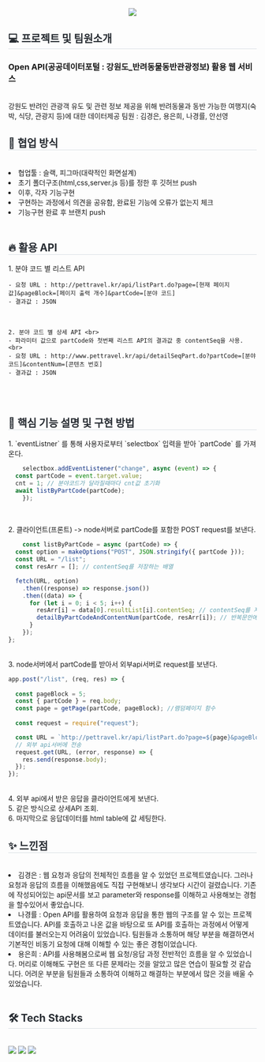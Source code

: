 <div align= "center">
    <img src="https://capsule-render.vercel.app/api?type=waving&color=gradient&height=240&text=withAnimal&animation=&fontColor=ffffff&fontSize=90" />
    </div>
    <div style="text-align: left;"> 
    <h2 style="border-bottom: 1px solid #d8dee4; color: #282d33;"> 💻 프로젝트 및 팀원소개 </h2>        
        <h3> Open API(공공데이터포털 : 강원도_반려동물동반관광정보) 활용 웹 서비스</h3> <br>
        강원도 반려인 관광객 유도 및 관련 정보 제공을 위해 반려동물과 동반 가능한 여행지(숙박, 식당, 관광지 등)에 대한 데이터제공
팀원 : 김경은, 용은희, 나경률, 안선영
<br>
    <h2 style="border-bottom: 1px solid #d8dee3; color: #282d33;"> 💪 협업 방식 </h2>
<br>
        <li>협업툴 : 슬랙, 피그마(대략적인 화면설계)</li>
        <li>초기 폴더구조(html,css,server.js 등)를 정한 후 깃허브 push</li>
        <li>이후, 각자 기능구현</li>
        <li>구현하는 과정에서 의견을 공유함, 완료된 기능에 오류가 없는지 체크</li>
        <li>기능구현 완료 후 브랜치 push</li>
    <div style="font-weight: 700; font-size: 15px; text-align: left; color: #282d33;">  </div> 
    </div>
<br>
    <h2 style="border-bottom: 1px solid #d8dee3; color: #282d33;"> 🔥 활용 API </h2>
    1. 분야 코드 별 리스트 API <br>
    
    - 요청 URL : http://pettravel.kr/api/listPart.do?page=[현재 페이지 값]&pageBlock=[페이지 출력 개수]&partCode=[분야 코드] 
    - 결과값 : JSON 

    
    
<br>
    
    2. 분야 코드 별 상세 API <br>
    - 파라미터 값으로 partCode와 첫번째 리스트 API의 결과값 중 contentSeq을 사용. <br>
    - 요청 URL : http://www.pettravel.kr/api/detailSeqPart.do?partCode=[분야 코드]&contentNum=[콘텐츠 번호]
    - 결과값 : JSON 
    
 <br>

<br>
    <h2 style="border-bottom: 1px solid #d8dee3; color: #282d33;"> 🎯 핵심 기능 설명 및 구현 방법 </h2>
    1. `eventListner` 를 통해 사용자로부터 `selectbox` 입력을 받아 `partCode` 를 가져온다.

```javascript
    selectbox.addEventListener("change", async (event) => {
  const partCode = event.target.value;
  cnt = 1; // 분야코드가 달라질때마다 cnt값 초기화
  await listByPartCode(partCode);
    });
    
 ```
<br>   
    2. 클라이언트(프론트) -> node서버로 partCode를 포함한 POST request를 보낸다. 

```javascript
    const listByPartCode = async (partCode) => {
  const option = makeOptions("POST", JSON.stringify({ partCode }));
  const URL = "/list";
  const resArr = []; // contentSeq를 저장하는 배열

  fetch(URL, option)
    .then((response) => response.json())
    .then((data) => {
      for (let i = 0; i < 5; i++) {
        resArr[i] = data[0].resultList[i].contentSeq; // contentSeq를 저장
        detailByPartCodeAndContentNum(partCode, resArr[i]); // 반복문안에서 각 시설별 detail 조회
      }
    });
};

```
<br>  
    3. node서버에서 partCode를 받아서 외부api서버로 request를 보낸다.

```javascript
app.post("/list", (req, res) => {
  
  const pageBlock = 5;
  const { partCode } = req.body;
  const page = getPage(partCode, pageBlock); //램덤페이지 함수
  
  const request = require("request");

  const URL = `http://pettravel.kr/api/listPart.do?page=${page}&pageBlock=${pageBlock}&partCode=${partCode}`;
  // 외부 api서버에 전송
  request.get(URL, (error, response) => {
    res.send(response.body);
  });
});
```
<br>
    4. 외부 api에서 받은 응답을 클라이언트에게 보낸다.
<br>
   5. 같은 방식으로 상세API 조회.
<br>
   6. 마지막으로 응답데이터를 html table에 값 세팅한다.

    
<br>    
    <h2 style="border-bottom: 1px solid #d8dee3; color: #282d33;"> ✨ 느낀점 </h2>
<br>
    <li>김경은 : 웹 요청과 응답의 전체적인 흐름을 알 수 있었던 프로젝트였습니다. 그러나 요청과 응답의 흐름을 이해했음에도 직접 구현해보니 생각보다 시간이 걸렸습니다. 기존에 작성되어있는 api문서를 보고 parameter와 response를 이해하고 사용해보는 경험을 할수있어서 좋았습니다.</li>
    <li>나경률 : Open API를 활용하여 요청과 응답을 통한 웹의 구조를 알 수 있는 프로젝트였습니다. API를 호출하고 나온 값을 바탕으로 또 API를 호출하는 과정에서 어떻게 데이터를 불러오는지 어려움이 있었습니다. 팀원들과 소통하며 해당 부분을 해결하면서 기본적인 비동기 요청에 대해 이해할 수 있는 좋은 경험이었습니다.</li>
    <li>용은희 : API를 사용해봄으로써 웹 요청/응답 과정 전반적인 흐름을 알 수 있었습니다. 머리로 이해해도 구현은 또 다른 문제라는 것을 알았고 많은 연습이 필요할 것 같습니다. 어려운 부분을 팀원들과 소통하여 이해하고 해결하는 부분에서 많은 것을 배울 수 있었습니다.</li>
    
<br>    
    <div style="text-align: left;">
    <h2 style="border-bottom: 1px solid #d8dee4; color: #282d33;"> 🛠️ Tech Stacks </h2> <br> 
    <div style="margin: ; text-align: left;" "text-align: left;"> <img src="https://img.shields.io/badge/Javascript-F7DF1E?style=flat-square&logo=Javascript&logoColor=white">
          <img src="https://img.shields.io/badge/HTML5-E34F26?style=flat-square&logo=HTML5&logoColor=white">
          <img src="https://img.shields.io/badge/CSS3-1572B6?style=flat-square&logo=CSS3&logoColor=white">
          </div>
    </div>
